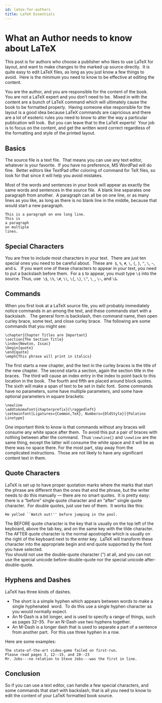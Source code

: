 ```yaml
---
id: latex-for-authors
title: LaTeX Essentials
---
```


#  What an Author needs to know about LaTeX

This post is for authors who choose a publisher who likes to use LaTeX for layout, and want to make changes to the marked up source directly.  It is quite easy to edit LaTeX files, as long as you just know a few things to avoid.  Here is the minimum you need to know to be effective at editing the content.  

You are the author, and you are responsible for the content of the book.  You are not a LaTeX expert and you don’t need to be.  Mixed in with the content are a bunch of LaTeX command which will ultimately cause the book to be formatted properly.  Having someone else responsible for the layout is a good idea because LaTeX commands are capricious and there are a lot of esoteric rules you need to know to alter the way a particular publication will look.  But you can leave that to the LaTeX experts!  Your job is to focus on the content, and get the written word correct regardless of the formatting and style of the printed layout.

## Basics

The source file is a text file.  That means you can use any text editor, whatever is your favorite.  If you have no preference, MS WordPad will do fine.  Better editors like TextPad offer coloring of command for TeX files, so look for that since it will help you avoid mistakes.  

Most of the words and sentences in your book will appear as exactly the same words and sentences in the source file.  A blank line separates one paragraph from another.  A paragraph can all be on one line, or as many lines as you like, as long as there is no blank line in the middle, because that would start a new paragraph.

```
This is a paragraph on one long line.
This is
a paragraph
on multiple
lines.
```


## Special Characters

You are free to include most characters in your text.  There are just ten special ones you need to be careful about.  These are  `$`, `%`, `#`, `\`, `{`, `}`, `^`, `\`, `~`, and `&`.   If you want one of these characters to appear in your text, you need to put a backslash before them.  For a `$` to appear, you must type `\$` into the source. Thus, use  `\$`, `\%`, `\#`, `\\`, `\{`, `\}`, `\^`, `\_`, `\~`, and `\&`.

## Commands

When you first look at a LaTeX source file, you will probably immediately notice commands in an among the text, and these commands start with a backslash.   The general form is backslash, then command name, then open curley brace, some text, and close curley brace.  The following are some commands that you might see:

```
\chapter{Chapter Titles are Important}
\section{The Section Title}
\index{Newton, Issac}
\begin{quote}
\end{quote}
\emph{This phrase will print in italics}
```

The first starts a new chapter, and the text in the curley braces is the title of the new chapter.  The second starts a section, again the section title in the braces.  The third will cause an index entry in the index to point back to this location in the book.  The fourth and fifth are placed around block quotes.  The sixth will make a span of text to be set in italic font.  Some commands have no parameters, some have multiple parameters, and some have optional parameters in square brackets:

```
\newline
\addtokomafont{chapterprefix}{\raggedleft}
\setmainfont[Ligatures={Common,TeX}, Numbers={OldStyle}]{Palatino Linotype}
```

One important think to know is that commands without any braces will consume any white space after them.  To avoid this put a pair of braces with nothing between after the command.  Thus `\newline{}` and `\newline` are the same thing, except the latter will consume the white space and it will be as there was no space there. For the most part, stay away from the complicated instructions.  Those are not likely to have any significant content text in them.

## Quote Characters

LaTeX is set up to have proper quotation marks where the marks that start the phrase are different than the ones that end the phrase, but the writer needs to do this manually — there are no smart quotes.  It is pretty easy: there is a “before” single quote character and an “after” single quote character.  For double quotes, just use two of them.  It works like this:

```
He yelled ``Watch out!'' before jumping in the pool.
```


The BEFORE quote character is the key that is usually on the top left of the keyboard, above the tab key, and on the same key with the tilde character.   The AFTER quote character is the normal apostrophe which is usually on the right of the keyboard next to the enter key.  LaTeX will transform these character into the appropriate begin and end quote supported by the font you have selected.  
You should not use the double-quote character (") at all, and you can not use the special unicode before-double-quote nor the special unicode after-double-quote.  

## Hyphens and Dashes

LaTeX has three kinds of dashes.  

* The short is a simple hyphen which appears between words to make a single hyphenated  word.  To do this use a single hyphen character as you would normally expect. 
* An N-Dash is a bit longer, and is used to specify a range of things, such as pages 32–35.  For an N-Dash use two hyphens together.  
* An M-Dash is a longer dash that is used to separate a part of a sentence from another part.  For this use three hyphen in a row. 

Here are some examples:

```
The state-of-the-art video-game failed on first-run.
Please read pages 3, 12--15, and 20--23
Mr. Jobs---no relation to Steve Jobs---was the first in line.
```


## Conclusion

So if you can use a text editor, can handle a few special characters, and some commands that start with backslash, that is all you need to know to edit the content of your LaTeX formatted book source.
